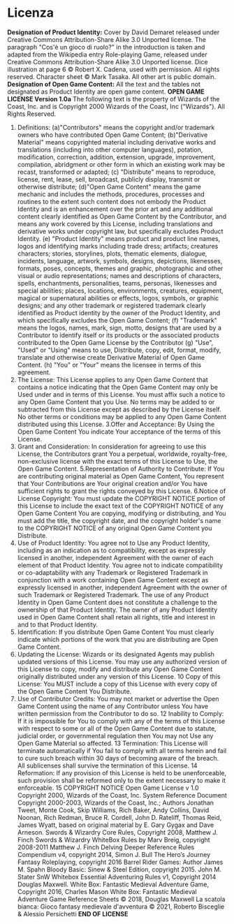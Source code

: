 # Licenza 

**Designation of Product Identity:**
Cover by David Demaret released under Creative Commons Attribution-Share Alike 3.0 Unported license.
The paragraph "Cos'è un gioco di ruolo?" in the introduction is taken and adapted from the Wikipedia entry Role-playing Game, released under Creative Commons Attribution-Share Alike 3.0 Unported license.
Dice illustration at page 6 © Robert X. Cadena, used with permission. All rights reserved. 
Character sheet © Mark Tasaka. 
All other art is public domain.
**Designation of Open Game Content:** All the text and the tables not designated as Product Identity are open game content.
**OPEN GAME LICENSE Version 1.0a**
The following text is the property of Wizards of the Coast, Inc. and is Copyright 2000 Wizards of the Coast, Inc ("Wizards"). All Rights Reserved.

1. Definitions: (a)"Contributors" means the copyright and/or trademark owners who have contributed Open Game Content; (b)"Derivative Material" means copyrighted material including derivative works and translations (including into other computer languages), potation, modification, correction, addition, extension, upgrade, improvement, compilation, abridgment or other form in which an existing work may be recast, transformed or adapted; (c) "Distribute" means to reproduce, license, rent, lease, sell, broadcast, publicly display, transmit or otherwise distribute; (d)"Open Game Content" means the game mechanic and includes the methods, procedures, processes and routines to the extent such content does not embody the Product Identity and is an enhancement over the prior art and any additional content clearly identified as Open Game Content by the Contributor, and means any work covered by this License, including translations and derivative works under copyright law, but specifically excludes Product Identity. (e) "Product Identity" means product and product line names, logos and identifying marks including trade dress; artifacts; creatures characters; stories, storylines, plots, thematic elements, dialogue, incidents, language, artwork, symbols, designs, depictions, likenesses, formats, poses, concepts, themes and graphic, photographic and other visual or audio representations; names and descriptions of characters, spells, enchantments, personalities, teams, personas, likenesses and special abilities; places, locations, environments, creatures, equipment, magical or supernatural abilities or effects, logos, symbols, or graphic designs; and any other trademark or registered trademark clearly identified as Product identity by the owner of the Product Identity, and which specifically excludes the Open Game Content; (f) "Trademark" means the logos, names, mark, sign, motto, designs that are used by a Contributor to identify itself or its products or the associated products contributed to the Open Game License by the Contributor (g) "Use", "Used" or "Using" means to use, Distribute, copy, edit, format, modify, translate and otherwise create Derivative Material of Open Game Content. (h) "You" or "Your" means the licensee in terms of this agreement.
2. The License: This License applies to any Open Game Content that contains a notice indicating that the Open Game Content may only be Used under and in terms of this License. You must affix such a notice to any Open Game Content that you Use. No terms may be added to or subtracted from this License except as described by the License itself. No other terms or conditions may be applied to any Open Game Content distributed using this License.
   3.Offer and Acceptance: By Using the Open Game Content You indicate Your acceptance of the terms of this License.
3. Grant and Consideration: In consideration for agreeing to use this License, the Contributors grant You a perpetual, worldwide, royalty-free, non-exclusive license with the exact terms of this License to Use, the Open Game Content.
   5.Representation of Authority to Contribute: If You are contributing original material as Open Game Content, You represent that Your Contributions are Your original creation and/or You have sufficient rights to grant the rights conveyed by this License.
   6.Notice of License Copyright: You must update the COPYRIGHT NOTICE portion of this License to include the exact text of the COPYRIGHT NOTICE of any Open Game Content You are copying, modifying or distributing, and You must add the title, the copyright date, and the copyright holder's name to the COPYRIGHT NOTICE of any original Open Game Content you Distribute.
4. Use of Product Identity: You agree not to Use any Product Identity, including as an indication as to compatibility, except as expressly licensed in another, independent Agreement with the owner of each element of that Product Identity. You agree not to indicate compatibility or co-adaptability with any Trademark or Registered Trademark in conjunction with a work containing Open Game Content except as expressly licensed in another, independent Agreement with the owner of such Trademark or Registered Trademark. The use of any Product Identity in Open Game Content does not constitute a challenge to the ownership of that Product Identity. The owner of any Product Identity used in Open Game Content shall retain all rights, title and interest in and to that Product Identity.
5. Identification: If you distribute Open Game Content You must clearly indicate which portions of the work that you are distributing are Open Game Content.
6. Updating the License: Wizards or its designated Agents may publish updated versions of this License. You may use any authorized version of this License to copy, modify and distribute any Open Game Content originally distributed under any version of this License.
   10 Copy of this License: You MUST include a copy of this License with every copy of the Open Game Content You Distribute.
7. Use of Contributor Credits: You may not market or advertise the Open Game Content using the name of any Contributor unless You have written permission from the Contributor to do so.
   12 Inability to Comply: If it is impossible for You to comply with any of the terms of this License with respect to some or all of the Open Game Content due to statute, judicial order, or governmental regulation then You may not Use any Open Game Material so affected.
   13 Termination: This License will terminate automatically if You fail to comply with all terms herein and fail to cure such breach within 30 days of becoming aware of the breach. All sublicenses shall survive the termination of this License.
   14 Reformation: If any provision of this License is held to be unenforceable, such provision shall be reformed only to the extent necessary to make it enforceable.
   15 COPYRIGHT NOTICE
   Open Game License v 1.0 Copyright 2000, Wizards of the Coast, Inc.
   System Reference Document Copyright 2000-2003, Wizards of the Coast, Inc.; Authors Jonathan Tweet, Monte Cook, Skip Williams, Rich
   Baker, Andy Collins, David Noonan, Rich Redman, Bruce R. Cordell, John D. Rateliff, Thomas Reid, James Wyatt, based on original material
   by E. Gary Gygax and Dave Arneson.
   Swords & Wizardry Core Rules, Copyright 2008, Matthew J. Finch
   Swords & Wizardry WhiteBox Rules by Marv Breig, copyright 2008-2011 Matthew J. Finch
   Delving Deeper Reference Rules Compendium v4, copyright 2014, Simon J. Bull
   The Hero’s Journey Fantasy Roleplaying, copyright 2016 Barrel Rider Games: Author James M. Spahn
   Bloody Basic: Sinew & Steel Edition, copyright 2015. John M. Stater
   SnW Whitebox Essential Adventuring Rules v1, Copyright 2014 Douglas Maxwell.
   White Box: Fantastic Medieval Adventure Game, Copyright 2016, Charles Mason
   White Box: Fantastic Medieval Adventure Game Reference Sheets © 2018, Douglas Maxwell
   La scatola bianca: Gioco fantasy medievale d'avventura © 2021, Roberto Bisceglie & Alessio Persichetti
   **END OF LICENSE**